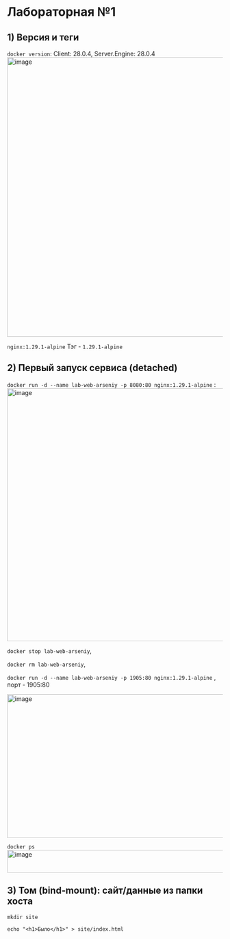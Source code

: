 # Лабораторная №1
## 1) Версия и теги
`docker version`: Client: 28.0.4, Server.Engine: 28.0.4
<img width="747" height="652" alt="image" src="https://github.com/user-attachments/assets/c62ebb7b-379e-40a0-8293-5660f67dbec5" />

`nginx:1.29.1-alpine` Тэг - `1.29.1-alpine`

## 2) Первый запуск сервиса (detached)
`docker run -d --name lab-web-arseniy -p 8080:80 nginx:1.29.1-alpine` : 
<img width="1870" height="590" alt="image" src="https://github.com/user-attachments/assets/74be72fd-5adf-4741-825a-3ae15ac4b414" />

`docker stop lab-web-arseniy`,

`docker rm lab-web-arseniy`,

`docker run -d --name lab-web-arseniy -p 1905:80 nginx:1.29.1-alpine` , порт - 1905:80

<img width="1851" height="335" alt="image" src="https://github.com/user-attachments/assets/ad1c3e66-f87f-4da0-9f02-cffa34ebcae9" />

`docker ps`
<img width="1591" height="53" alt="image" src="https://github.com/user-attachments/assets/3aed3cf6-65fe-438a-ac34-3e4ef7157e70" />


## 3) Том (bind‑mount): сайт/данные из папки хоста
`mkdir site`

`echo "<h1>Было</h1>" > site/index.html`
